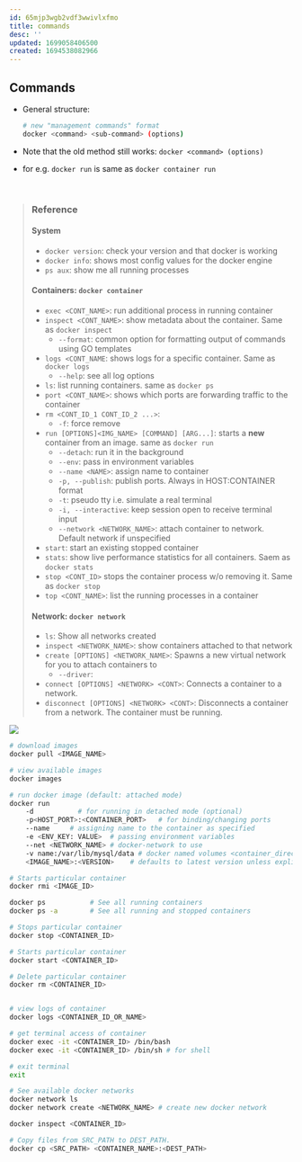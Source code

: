 ```yaml
---
id: 65mjp3wgb2vdf3wwivlxfmo
title: commands
desc: ''
updated: 1699058406500
created: 1694538082966
---
```


## Commands

- General structure:

  ``` bash
  # new "management commands" format
  docker <command> <sub-command> (options)
  ```

- Note that the old method still works: `docker <command> (options)`
- for e.g. `docker run` is same as `docker container run`

<br>

>### Reference
>
>#### System
>
>- `docker version`: check your version and that docker is working
>- `docker info`: shows most config values for the docker engine
>- `ps aux`: show me all running processes
>
>#### Containers: `docker container`
>
>- `exec <CONT_NAME>`: run additional process in running container
>- `inspect <CONT_NAME>`: show metadata about the container. Same as `docker inspect`
>   - `--format`: common option for formatting output of commands using GO templates
>- `logs <CONT_NAME`: shows logs for a specific container. Same as `docker logs`
>   - `--help`: see all log options
>- `ls`: list running containers. same as `docker ps`
>- `port <CONT_NAME>`: shows which ports are forwarding traffic to the container
>- `rm <CONT_ID_1 CONT_ID_2 ...>`:
>   - `-f`: force remove
>- `run [OPTIONS]<IMG_NAME> [COMMAND] [ARG...]`: starts a **new** container from an image. same as `docker run`
>   - `--detach`: run it in the background
>   - `--env`: pass in environment variables
>   - `--name <NAME>`: assign name to container
>   - `-p, --publish`: publish ports. Always in HOST:CONTAINER format
>   - `-t`: pseudo tty i.e. simulate a real terminal
>   - `-i, --interactive`: keep session open to receive terminal input
>   - `--network <NETWORK_NAME>`: attach container to network. Default network if unspecified
>- `start`: start an existing stopped container
>- `stats`: show live performance statistics for all containers. Saem as `docker stats`
>- `stop <CONT_ID>` stops the container process w/o removing it. Same as `docker stop`
>- `top <CONT_NAME>`: list the running processes in a container
>
>#### Network: `docker network`
>
>- `ls`: Show all networks created
>- `inspect <NETWORK_NAME>`: show containers attached to that network
>- `create [OPTIONS] <NETWORK_NAME>`: Spawns a new virtual network for you to attach containers to
>   - `--driver`:
>- `connect [OPTIONS] <NETWORK> <CONT>`: Connects a container to a network.
>- `disconnect [OPTIONS] <NETWORK> <CONT>`: Disconnects a container from a network. The container must be running.


![](https://intellipaat.com/blog/wp-content/uploads/2022/10/Docker-Cheat-Sheet-2022.jpg)



``` bash
# download images
docker pull <IMAGE_NAME>

# view available images
docker images

# run docker image (default: attached mode)
docker run 
    -d           # for running in detached mode (optional)
    -p<HOST_PORT>:<CONTAINER_PORT>   # for binding/changing ports
    --name     # assigning name to the container as specified
    -e <ENV_KEY: VALUE>  # passing environment variables
    --net <NETWORK_NAME> # docker-network to use
	-v name:/var/lib/mysql/data # docker named volumes <container_directory>
    <IMAGE_NAME>:<VERSION>    # defaults to latest version unless explicitly specified  

# Starts particular container
docker rmi <IMAGE_ID>

docker ps           # See all running containers
docker ps -a        # See all running and stopped containers

# Stops particular container
docker stop <CONTAINER_ID>

# Starts particular container
docker start <CONTAINER_ID>

# Delete particular container
docker rm <CONTAINER_ID>


# view logs of container
docker logs <CONTAINER_ID_OR_NAME>

# get terminal access of container
docker exec -it <CONTAINER_ID> /bin/bash
docker exec -it <CONTAINER_ID> /bin/sh # for shell

# exit terminal
exit

# See available docker networks
docker network ls
docker network create <NETWORK_NAME> # create new docker network

docker inspect <CONTAINER_ID>

# Copy files from SRC_PATH to DEST_PATH.
docker cp <SRC_PATH> <CONTAINER_NAME>:<DEST_PATH>
```



